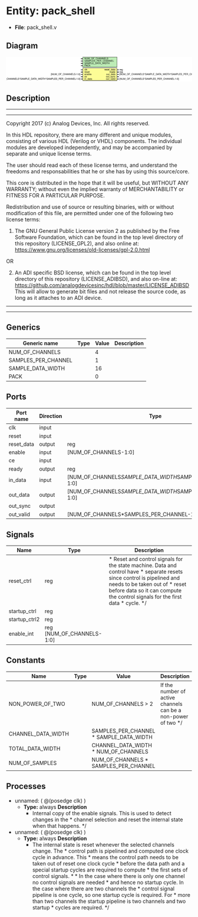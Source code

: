# Entity: pack_shell

- **File**: pack_shell.v
## Diagram

![Diagram](pack_shell.svg "Diagram")
## Description

 ***************************************************************************
 ***************************************************************************
 Copyright 2017 (c) Analog Devices, Inc. All rights reserved.

 In this HDL repository, there are many different and unique modules, consisting
 of various HDL (Verilog or VHDL) components. The individual modules are
 developed independently, and may be accompanied by separate and unique license
 terms.

 The user should read each of these license terms, and understand the
 freedoms and responsabilities that he or she has by using this source/core.

 This core is distributed in the hope that it will be useful, but WITHOUT ANY
 WARRANTY; without even the implied warranty of MERCHANTABILITY or FITNESS FOR
 A PARTICULAR PURPOSE.

 Redistribution and use of source or resulting binaries, with or without modification
 of this file, are permitted under one of the following two license terms:

   1. The GNU General Public License version 2 as published by the
      Free Software Foundation, which can be found in the top level directory
      of this repository (LICENSE_GPL2), and also online at:
      <https://www.gnu.org/licenses/old-licenses/gpl-2.0.html>

 OR

   2. An ADI specific BSD license, which can be found in the top level directory
      of this repository (LICENSE_ADIBSD), and also on-line at:
      https://github.com/analogdevicesinc/hdl/blob/master/LICENSE_ADIBSD
      This will allow to generate bit files and not release the source code,
      as long as it attaches to an ADI device.

 ***************************************************************************
 ***************************************************************************

## Generics

| Generic name        | Type | Value | Description |
| ------------------- | ---- | ----- | ----------- |
| NUM_OF_CHANNELS     |      | 4     |             |
| SAMPLES_PER_CHANNEL |      | 1     |             |
| SAMPLE_DATA_WIDTH   |      | 16    |             |
| PACK                |      | 0     |             |
## Ports

| Port name  | Direction | Type                                                        | Description |
| ---------- | --------- | ----------------------------------------------------------- | ----------- |
| clk        | input     |                                                             |             |
| reset      | input     |                                                             |             |
| reset_data | output    | reg                                                         |             |
| enable     | input     | [NUM_OF_CHANNELS-1:0]                                       |             |
| ce         | input     |                                                             |             |
| ready      | output    | reg                                                         |             |
| in_data    | input     | [NUM_OF_CHANNELS*SAMPLE_DATA_WIDTH*SAMPLES_PER_CHANNEL-1:0] |             |
| out_data   | output    | [NUM_OF_CHANNELS*SAMPLE_DATA_WIDTH*SAMPLES_PER_CHANNEL-1:0] |             |
| out_sync   | output    |                                                             |             |
| out_valid  | output    | [NUM_OF_CHANNELS*SAMPLES_PER_CHANNEL-1:0]                   |             |
## Signals

| Name          | Type                      | Description                                                                                                                                                                                                                                                  |
| ------------- | ------------------------- | ------------------------------------------------------------------------------------------------------------------------------------------------------------------------------------------------------------------------------------------------------------ |
| reset_ctrl    | reg                       |     * Reset and control signals for the state machine. Data and control have    * separate resets since control is pipelined and needs to be taken out of    * reset before data so it can compute the control signals for the first data    * cycle.    */  |
| startup_ctrl  | reg                       |                                                                                                                                                                                                                                                              |
| startup_ctrl2 | reg                       |                                                                                                                                                                                                                                                              |
| enable_int    | reg [NUM_OF_CHANNELS-1:0] |                                                                                                                                                                                                                                                              |
## Constants

| Name               | Type | Value                                   | Description                                                     |
| ------------------ | ---- | --------------------------------------- | --------------------------------------------------------------- |
| NON_POWER_OF_TWO   |      | NUM_OF_CHANNELS > 2                     |  If the number of active channels can be a non-power of two */  |
| CHANNEL_DATA_WIDTH |      | SAMPLES_PER_CHANNEL * SAMPLE_DATA_WIDTH |                                                                 |
| TOTAL_DATA_WIDTH   |      | CHANNEL_DATA_WIDTH * NUM_OF_CHANNELS    |                                                                 |
| NUM_OF_SAMPLES     |      | NUM_OF_CHANNELS * SAMPLES_PER_CHANNEL   |                                                                 |
## Processes
- unnamed: ( @(posedge clk) )
  - **Type:** always
**Description**
    * Internal copy of the enable signals. This is used to detect changes in the    * channel selection and reset the internal state when that happens.    */ 
- unnamed: ( @(posedge clk) )
  - **Type:** always
**Description**
    * The internal state is reset whenever the selected channels change. The    * control path is pipelined and computed one clock cycle in advance. This    * means the control path needs to be taken out of reset one clock cycle    * before the data path and a special startup cycles are required to compute    * the first sets of control signals.    *    * In the case where there is only one channel no control signals are needed    * and hence no startup cycle. In the case where there are two channels the    * control signal pipeline is one cycle, so one startup cycle is required. For    * more than two channels the startup pipeline is two channels and two startup    * cycles are required.    */ 
